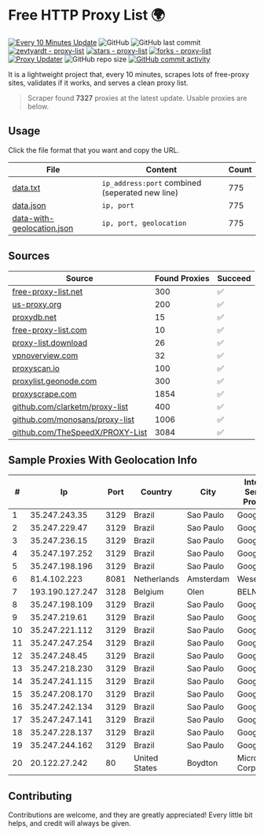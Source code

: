 
# Free HTTP Proxy List 🌍

[![Every 10 Minutes Update](https://github.com/mertguvencli/http-proxy-list/actions/workflows/main.yml/badge.svg?branch=main)](https://github.com/mertguvencli/http-proxy-list/actions/workflows/main.yml)
![GitHub](https://img.shields.io/github/license/mertguvencli/http-proxy-list)
![GitHub last commit](https://img.shields.io/github/last-commit/mertguvencli/http-proxy-list)
[![zevtyardt - proxy-list](https://img.shields.io/static/v1?label=zevtyardt&message=proxy-list&color=blue&logo=github)](https://github.com/zevtyardt/proxy-list "Go to GitHub repo")
[![stars - proxy-list](https://img.shields.io/github/stars/zevtyardt/proxy-list?style=social)](https://github.com/zevtyardt/proxy-list)
[![forks - proxy-list](https://img.shields.io/github/forks/zevtyardt/proxy-list?style=social)](https://github.com/zevtyardt/proxy-list)
[![Proxy Updater](https://github.com/zevtyardt/proxy-list/workflows/Proxy%20Updater/badge.svg)](https://github.com/zevtyardt/proxy-list/actions?query=workflow:"Proxy+Updater")
![GitHub repo size](https://img.shields.io/github/repo-size/zevtyardt/proxy-list)
[![GitHub commit activity](https://img.shields.io/github/commit-activity/m/zevtyardt/proxy-list?logo=commits)](https://github.com/zevtyardt/proxy-list/commits/main)

It is a lightweight project that, every 10 minutes, scrapes lots of free-proxy sites, validates if it works, and serves a clean proxy list.

> Scraper found **7327** proxies at the latest update. Usable proxies are below.

## Usage

Click the file format that you want and copy the URL.

|File|Content|Count|
|----|-------|-----|
|[data.txt](https://raw.githubusercontent.com/mertguvencli/http-proxy-list/main/proxy-list/data.txt)|`ip_address:port` combined (seperated new line)|775|
|[data.json](https://raw.githubusercontent.com/mertguvencli/http-proxy-list/main/proxy-list/data.json)|`ip, port`|775|
|[data-with-geolocation.json](https://raw.githubusercontent.com/mertguvencli/http-proxy-list/main/proxy-list/data-with-geolocation.json)|`ip, port, geolocation`|775|

## Sources

|Source|Found Proxies|Succeed|
|------|-------------|-------|
|[free-proxy-list.net](https://free-proxy-list.net)|300|✅|
|[us-proxy.org](https://www.us-proxy.org)|200|✅|
|[proxydb.net](http://proxydb.net)|15|✅|
|[free-proxy-list.com](https://free-proxy-list.com/?page=&port=&type%5B%5D=http&type%5B%5D=https&up_time=0&search=Search)|10|✅|
|[proxy-list.download](https://www.proxy-list.download/HTTP)|26|✅|
|[vpnoverview.com](https://vpnoverview.com/privacy/anonymous-browsing/free-proxy-servers)|32|✅|
|[proxyscan.io](https://www.proxyscan.io)|100|✅|
|[proxylist.geonode.com](https://proxylist.geonode.com/api/proxy-list?limit=300&page=1&sort_by=lastChecked&sort_type=desc&protocols=http,https)|300|✅|
|[proxyscrape.com](https://api.proxyscrape.com/v2/?request=displayproxies&protocol=http&timeout=10000&country=all&ssl=all&anonymity=all)|1854|✅|
|[github.com/clarketm/proxy-list](https://raw.githubusercontent.com/clarketm/proxy-list/master/proxy-list-raw.txt)|400|✅|
|[github.com/monosans/proxy-list](https://raw.githubusercontent.com/monosans/proxy-list/main/proxies/http.txt)|1006|✅|
|[github.com/TheSpeedX/PROXY-List](https://raw.githubusercontent.com/TheSpeedX/PROXY-List/master/http.txt)|3084|✅|


## Sample Proxies With Geolocation Info

|#|Ip|Port|Country|City|Internet Service Provider|
|-|--|----|-------|----|-------------------------|
|1|35.247.243.35|3129|Brazil|Sao Paulo|Google LLC|
|2|35.247.229.47|3129|Brazil|Sao Paulo|Google LLC|
|3|35.247.236.15|3129|Brazil|Sao Paulo|Google LLC|
|4|35.247.197.252|3129|Brazil|Sao Paulo|Google LLC|
|5|35.247.198.196|3129|Brazil|Sao Paulo|Google LLC|
|6|81.4.102.223|8081|Netherlands|Amsterdam|WeservIT|
|7|193.190.127.247|3128|Belgium|Olen|BELNET|
|8|35.247.198.109|3129|Brazil|Sao Paulo|Google LLC|
|9|35.247.219.61|3129|Brazil|Sao Paulo|Google LLC|
|10|35.247.221.112|3129|Brazil|Sao Paulo|Google LLC|
|11|35.247.247.254|3129|Brazil|Sao Paulo|Google LLC|
|12|35.247.248.45|3129|Brazil|Sao Paulo|Google LLC|
|13|35.247.218.230|3129|Brazil|Sao Paulo|Google LLC|
|14|35.247.241.115|3129|Brazil|Sao Paulo|Google LLC|
|15|35.247.208.170|3129|Brazil|Sao Paulo|Google LLC|
|16|35.247.242.134|3129|Brazil|Sao Paulo|Google LLC|
|17|35.247.247.141|3129|Brazil|Sao Paulo|Google LLC|
|18|35.247.228.137|3129|Brazil|Sao Paulo|Google LLC|
|19|35.247.244.162|3129|Brazil|Sao Paulo|Google LLC|
|20|20.122.27.242|80|United States|Boydton|Microsoft Corporation|



## Contributing

Contributions are welcome, and they are greatly appreciated! Every
little bit helps, and credit will always be given.

